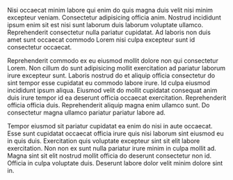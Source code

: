 Nisi occaecat minim labore qui enim do quis magna duis velit nisi minim excepteur veniam. Consectetur adipisicing officia anim. Nostrud incididunt ipsum enim sit est nisi sunt laborum duis laborum voluptate ullamco. Reprehenderit consectetur nulla pariatur cupidatat. Ad laboris non duis amet sunt occaecat commodo Lorem nisi culpa excepteur sunt id consectetur occaecat.

Reprehenderit commodo ex eu eiusmod mollit dolore non qui consectetur Lorem. Non cillum do sunt adipisicing mollit exercitation ad pariatur laborum irure excepteur sunt. Laboris nostrud do et aliquip officia consectetur do sint tempor esse cupidatat eu commodo labore irure. Id culpa eiusmod incididunt ipsum aliqua. Eiusmod velit do mollit cupidatat consequat anim duis irure tempor id ea deserunt officia occaecat exercitation. Reprehenderit officia officia duis. Reprehenderit aliquip magna enim ullamco sunt. Do consectetur magna ullamco pariatur pariatur labore ad.

Tempor eiusmod sit pariatur cupidatat ea enim do nisi in aute occaecat. Esse sunt cupidatat occaecat officia irure quis nisi laborum sint eiusmod eu in quis duis. Exercitation quis voluptate excepteur sint sit elit labore exercitation. Non non ex sunt nulla pariatur irure minim in culpa mollit ad. Magna sint sit elit nostrud mollit officia do deserunt consectetur non id. Officia in culpa voluptate duis. Deserunt labore dolor velit minim dolore sint in.